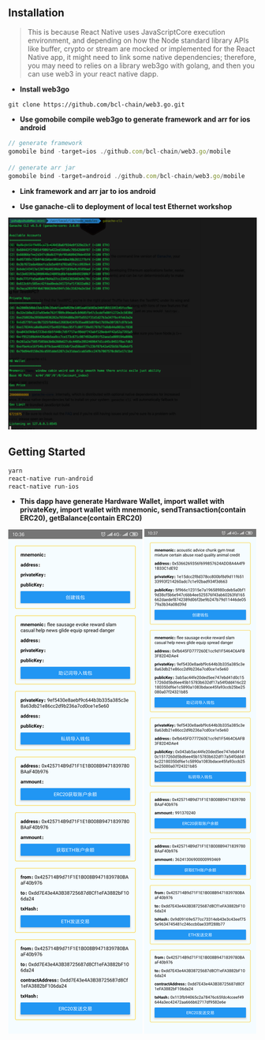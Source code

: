 ## Installation
> This is because React Native uses JavaScriptCore execution environment, and depending on how the Node standard library APIs like buffer, crypto or stream are mocked or implemented for the React Native app, it might need to link some native dependencies; therefore, you may need to relies on a library web3go with golang, and then you can use web3 in your react native dapp.

- **Install web3go**
```
git clone https://github.com/bcl-chain/web3.go.git
```

- **Use gomobile compile web3go to generate framework and arr for ios android**
```javascript
// generate framework
gomobile bind -target=ios ./github.com/bcl-chain/web3.go/mobile

// generate arr jar
gomobile bind -target=android ./github.com/bcl-chain/web3.go/mobile
```

- **Link framework and arr jar to ios android**

- **Use ganache-cli to deployment of local test Ethernet workshop**

![](https://github.com/kmyw/React-Native-Dapp/blob/master/gan-cli.png?raw=true)

## Getting Started

```
yarn
react-native run-android
react-native run-ios
```
- **This dapp have generate Hardware Wallet, import wallet with privateKey, import wallet with mnemonic, sendTransaction(contain ERC20), getBalance(contain ERC20)**

![](https://github.com/kmyw/React-Native-Dapp/blob/master/dapp-demo-1.png?raw=true)
![](https://github.com/kmyw/React-Native-Dapp/blob/master/dapp-demo-2.png?raw=true)
